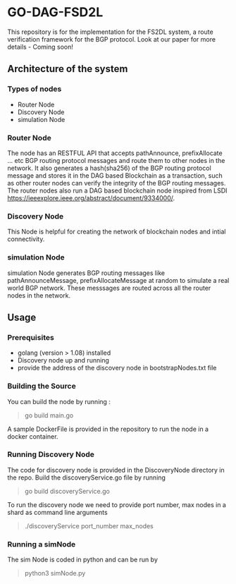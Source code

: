 # GO-DAG-FSD2L
This repository is for the implementation for the FS2DL system, a route verification framework for the BGP protocol. Look at our paper for more details - Coming soon!


## Architecture of the system

### Types of nodes 
- Router Node
- Discovery Node
- simulation Node


### Router Node
The node has an RESTFUL API that accepts pathAnnounce, prefixAllocate ... etc BGP routing protocol messages and route them to other nodes in the network.
It also generates a hash(sha256) of the BGP routing protocol message and stores it in the DAG based Blockchain as a transaction, such as other router nodes can verify the integrity of the BGP routing messages. The router nodes also run a DAG based blockchain node inspired from LSDI https://ieeexplore.ieee.org/abstract/document/9334000/.

### Discovery Node
This Node is helpful for creating the network of blockchain nodes and intial connectivity.


### simulation Node
simulation Node generates BGP routing messages like pathAnnounceMessage, prefixAllocateMessage at random to simulate a real world BGP network. These messsages are routed across all the router nodes in the network.


## Usage

### Prerequisites

- golang (version > 1.08) installed
- Discovery node up and running
- provide the address of the discovery node in bootstrapNodes.txt file

### Building the Source 

You can build the node by running :
> go build main.go 

A sample DockerFile is provided in the repository to run the node in a docker container.

### Running Discovery Node
The code for discovery node is provided in the DiscoveryNode directory in the repo. Build the discoveryService.go file by running
> go build discoveryService.go

To run the discovery node we need to provide port number, max nodes in a shard as command line arguments
> ./discoveryService port_number max_nodes

### Running a simNode 
The sim Node is coded in python and can be run by
> python3 simNode.py
